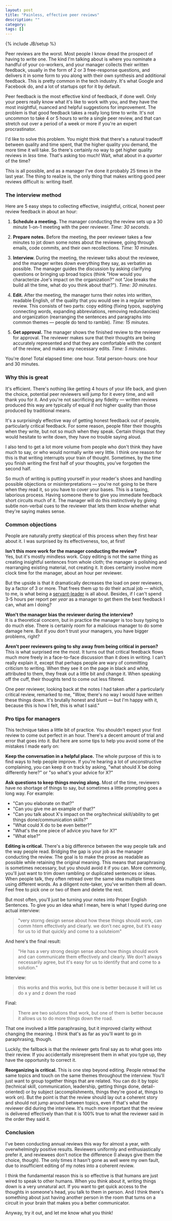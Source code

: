 ```yaml
---
layout: post
title: "Painless, effective peer reviews"
description: ""
category: 
tags: []
---
```

{% include JB/setup %}

Peer reviews are the worst. Most people I know dread the prospect of having to write one. The kind I'm talking about is
where you nominate a handful of your co-workers, and your manager collects their written feedback, usually in the form
of 2 or 3 free-response questions, and delivers it in some form to you along with their own synthesis and additional
feedback. This is pretty common in the tech industry. It's what Google and Facebook do, and a lot of startups opt for
it by default.

Peer feedback is the most effective kind of feedback, if done well. Only your peers really know what it's like to work
with you, and they have the most insightful, nuanced and helpful suggestions for improvement. The problem is that good
feedback takes a really long time to write. It's not uncommon to take 4 or 5 hours to write a single peer review, and
that can stretch out over a period of a week or more if you're an expert procrastinator.

I'd like to solve this problem. You might think that there's a natural tradeoff between quality and time spent, that the
higher quality you demand, the more time it will take. So there's certainly no way to get higher quality reviews in
*less* time. That's asking too much! Wait, what about in a *quarter* of the time?

This is all possible, and as a manager I've done it probably 25 times in the last year. The thing to realize is, the
only thing that makes writing good peer reviews difficult is: writing itself.

### The interview method

Here are 5 easy steps to collecting effective, insightful, critical, honest peer review feedback in about an hour:

1. **Schedule a meeting.** The manager conducting the review sets up a 30 minute 1-on-1 meeting with the peer reviewer.
_Time: 30 seconds_.

2. **Prepare notes.** Before the meeting, the peer reviewer takes a few minutes to jot down some notes about the
reviewee, going through emails, code commits, and their own recollections. _Time: 10 minutes_.

3. **Interview.** During the meeting, the reviewer talks about the reviewee, and the manager writes down everything they
say, as verbatim as possible. The manager guides the discussion by asking clarifying questions or bringing up broad
topics (think "How would you characterize Joe's impact on the organization?" not "Joe breaks the build all the time,
what do you think about that?"). _Time: 30 minutes_.

4. **Edit.** After the meeting, the manager turns their notes into written, readable English, of the quality that you
would see in a regular written review. This consists of two parts: copy editing (fixing typos, supplying connecting
words, expanding abbreviations, removing redundancies) and organization (rearranging the sentences and paragraphs into
common themes — people do tend to ramble). _Time: 15 minutes_.

5. **Get approval.** The manager shows the finished review to the reviewer for approval. The reviewer makes sure that
their thoughts are being accurately represented and that they are comfortable with the content of the review, and
makes any necessary edits. _Time: 5 minutes_.

You're done! Total elapsed time: one hour. Total person-hours: one hour and 30 minutes.

### Why this is great

It's efficient. There's nothing like getting 4 hours of your life back, and given the choice, potential peer
reviewers will jump for it every time, and will thank you for it. And you're not sacrificing any fidelity — written
reviews produced this way are typically of equal if not higher quality than those produced by traditional means.

It's a surprisingly effective way of getting honest feedback out of people, particularly critical feedback. For some
reason, people filter their thoughts when they write, but not so much when they speak. Certain things that they would
hesitate to write down, they have no trouble saying aloud.

I also tend to get a lot more volume from people who don't think they have much to say, or who would normally write very
little. I think one reason for this is that writing interrupts your train of thought. Sometimes, by the time you finish
writing the first half of your thoughts, you've forgotten the second half.

So much of writing is putting yourself in your reader's shoes and handling possible objections or misinterpretations —
you're not going to be there when they read it, so you have to cover your bases. This is a taxing, laborious process.
Having someone there to give you immediate feedback short circuits much of it. The manager will do this instinctively by
giving subtle non-verbal cues to the reviewer that lets them know whether what they're saying makes sense.

### Common objections

People are naturally pretty skeptical of this process when they first hear about it. I was surprised by its
effectiveness, too, at first!

**Isn't this more work for the manager conducting the review?**<br/> Yes, but it's mostly mindless work. Copy editing is
not the same thing as creating insightful sentences from whole cloth; the manager is polishing and rearranging existing
material, not creating it. It does certainly involve more clock time for the manager, about an hour per reviewer.

But the upside is that it dramatically decreases the load on peer reviewers, by a factor of 3 or more. That frees them
up to do their actual job — which, to me, is what being a [servant-leader](http://en.wikipedia.org/wiki/Servant_leadership)
is all about. Besides, if I can't spend 3-5 hours per report per *year* as a manager to get them the best feedback I can,
what am I doing?

**Won't the manager bias the reviewer during the interview?**<br/>
It is a theoretical concern, but in practice the manager is too busy typing to do much else. There is certainly room for
a malicious manager to do some damage here. But if you don't trust your managers, you have bigger problems, right?

**Aren't peer reviewers going to shy away from being critical in person?**<br/>
This is what surprised me the most. It turns out that critical feedback flows much more freely in a
face-to-face discussion than it does in writing. I can't really explain it, except that perhaps people are wary of
committing criticism to writing. When they see it on the page in black and white, attributed to them, they freak out a
little bit and change it. When speaking off the cuff, their thoughts tend to come out less filtered.

One peer reviewer, looking back at the notes I had taken after a particularly critical review, remarked to me, "Wow,
there's no way I would have written these things down. It's brutally honest and blunt — but I'm happy with it, because
this is how I felt, this is what I said."

### Pro tips for managers

This technique takes a little bit of practice. You shouldn't expect your first review to come out perfect in an hour.
There's a decent amount of trial and error that goes into it. But here are some tips to help you avoid some of the
mistakes I made early on:

**Keep the conversation in a helpful place.** The whole purpose of this is to find ways to help people improve. If
you're hearing a lot of unconstructive complaining, you can keep it on track by asking, "what should X be doing
differently here?" or "so what's your advice for X?"

**Ask questions to keep things moving along.** Most of the time, reviewers have no shortage of things to say, but sometimes
a little prompting goes a long way. For example:

- "Can you elaborate on that?"
- "Can you give me an example of that?"
- "Can you talk about X's impact on the org/technical skill/ability to get things done/communication skills?"
- "What could X do to be even better?"
- "What's the one piece of advice you have for X?"
- "What else?"

**Editing is critical.** There's a big difference between the way people talk and the way people read. Bridging the gap
is your job as the manager conducting the review. The goal is to make the prose as readable as possible while retaining
the original meaning. This means that paraphrasing is sometimes necessary, but you should avoid it if you can. More
commonly, you'll just want to trim down rambling or duplicated sentences or ideas. When people talk, they often retread
over the same idea multiple times using different words. As a diligent note-taker, you've written them all down. Feel
free to pick one or two of them and delete the rest.

But most often, you'll just be turning your notes into Proper English Sentences. To give you an idea what I mean, here
is what I typed during one actual interview:

> "very storng design sense about how these things should work, can comm htem effectively and clearly. we don’t nec
> agree, but it’s easy for us to id that quickly and come to a soluteiom"

And here's the final result:

> "He has a very strong design sense about how things should work and can communicate them effectively and clearly. We
> don't always necessarily agree, but it's easy for us to identify that and come to a solution."

Interview:

> this works and this works, but this one is better because it will let us do x y and z down the road 

Final:

> There are two solutions that work, but one of them is better because it allows us to do more things down the road.

That one involved a little paraphrasing, but it improved clarity without changing the meaning. I think that's as far as
you'll want to go in paraphrasing, though.

Luckily, the fallback is that the reviewer gets final say as to what goes into their review. If you accidentally misrepresent
them in what you type up, they have the opportunity to correct it.

**Reorganizing is critical.** This is one step beyond editing. People retread the same topics and touch on the same
themes throughout the interview. You'll just want to group together things that are related. You can do it by topic
(technical skill, communication, leadership, getting things done, detail-oriented) or by subject (accomplishments,
things they're good at, things to work on). But the point is that the review should lay out a coherent story and should
not jump around between topics, even if that's what the reviewer did during the interview. It's much more important that
the review is delivered effectively than that it is 100% true to what the reviewer said in the order they said it.

### Conclusion

I've been conducting annual reviews this way for almost a year, with overwhelmingly positive results. Reviewers
uniformly and enthusiastically prefer it, and reviewees don't notice the difference (I always give them the choice,
though). The only times it hasn't gone as well were my own fault, due to insufficient editing of my notes into a coherent
review.

I think the fundamental reason this is so effective is that humans are just wired to speak to other humans. When you
think about it, writing things down is a very unnatural act. If you want to get quick access to the thoughts in
someone's head, you talk to them in person. And I think there's something about just having another person in the room
that turns on a circuit in your brain that makes you a better communicator.

Anyway, try it out, and let me know what you think!

